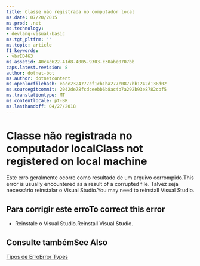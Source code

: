 ```yaml
---
title: Classe não registrada no computador local
ms.date: 07/20/2015
ms.prod: .net
ms.technology:
- devlang-visual-basic
ms.tgt_pltfrm: ''
ms.topic: article
f1_keywords:
- vbrID463
ms.assetid: 40c4c622-41d8-4005-9303-c30abe0707bb
caps.latest.revision: 8
author: dotnet-bot
ms.author: dotnetcontent
ms.openlocfilehash: eace2324777cf1cb1ba277c0877bb1242d138d02
ms.sourcegitcommit: 2042de78fcdceebb6b8ac4b7a292b93e8782cbf5
ms.translationtype: MT
ms.contentlocale: pt-BR
ms.lasthandoff: 04/27/2018
---
```

# <a name="class-not-registered-on-local-machine"></a><span data-ttu-id="e4f49-102">Classe não registrada no computador local</span><span class="sxs-lookup"><span data-stu-id="e4f49-102">Class not registered on local machine</span></span>
<span data-ttu-id="e4f49-103">Este erro geralmente ocorre como resultado de um arquivo corrompido.</span><span class="sxs-lookup"><span data-stu-id="e4f49-103">This error is usually encountered as a result of a corrupted file.</span></span> <span data-ttu-id="e4f49-104">Talvez seja necessário reinstalar o Visual Studio.</span><span class="sxs-lookup"><span data-stu-id="e4f49-104">You may need to reinstall Visual Studio.</span></span>  
  
## <a name="to-correct-this-error"></a><span data-ttu-id="e4f49-105">Para corrigir este erro</span><span class="sxs-lookup"><span data-stu-id="e4f49-105">To correct this error</span></span>  
  
-   <span data-ttu-id="e4f49-106">Reinstale o Visual Studio.</span><span class="sxs-lookup"><span data-stu-id="e4f49-106">Reinstall Visual Studio.</span></span>  
  
## <a name="see-also"></a><span data-ttu-id="e4f49-107">Consulte também</span><span class="sxs-lookup"><span data-stu-id="e4f49-107">See Also</span></span>  
 [<span data-ttu-id="e4f49-108">Tipos de Erro</span><span class="sxs-lookup"><span data-stu-id="e4f49-108">Error Types</span></span>](../../visual-basic/programming-guide/language-features/error-types.md)  

